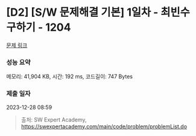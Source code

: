 # [D2] [S/W 문제해결 기본] 1일차 - 최빈수 구하기 - 1204 

[문제 링크](https://swexpertacademy.com/main/code/problem/problemDetail.do?contestProbId=AV13zo1KAAACFAYh) 

### 성능 요약

메모리: 41,904 KB, 시간: 192 ms, 코드길이: 747 Bytes

### 제출 일자

2023-12-28 08:59



> 출처: SW Expert Academy, https://swexpertacademy.com/main/code/problem/problemList.do
